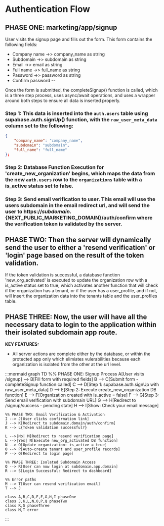 # Authentication Flow

## PHASE ONE: marketing/app/signup

User visits the signup page and fills out the form. This form contains the following fields:

- Company name ->> company_name as string
- Subdomain ->> subdomain as string
- Email ->> email as string
- Full name ->> full_name as string
- Password ->> password as string
- Confirm password --

Once the form is submitted, the completeSignup() function is called, which is a three step process, uses async/await operations, and uses a wrapper around both steps to ensure all data is inserted properly.

### Step 1: This data is inserted into the `auth.users` table using supabase.auth.signUp() function, with the `raw_user_meta_data` column set to the following:

```json
{
    "company_name": "company_name",
    "subdomain": "subdomain",
    "full_name": "full_name"
};
```

### Step 2: Database Function Execution for 'create_new_organization' begins, which maps the data from the new `auth.users` row to the `organizations` table with a is_active status set to false.

### Step 3: Send email verification to user. This email will use the users subdomain in the email redirect url, and will send the user to https://${subdomain}.${NEXT_PUBLIC_MARKETING_DOMAIN}/auth/confirm where the verification token is validated by the server.

## PHASE TWO: Then the server will dynamically send the user to either a 'resend verification' or 'login' page based on the result of the token validation.

If the token validation is successful, a database function 'new_org_activated' is executed to update the organization row with a is_active status set to true, which activates another function that will check if the organization has a tenant, or if the user has a user_profile, and if not, will insert the organization data into the tenants table and the user_profiles table.

## PHASE THREE: Now, the user will have all the necessary data to login to the application within their isolated subdomain app route.

**KEY FEATURES:**

- All server actions are complete either by the database, or within the protected app only which elimiates vulerabilities because each organization is isolated from the other at the url level.

:::mermaid
graph TD
%% PHASE ONE: Signup Process
A[User visits /signup] --> B[Fill form with required fields]
B --> C[Submit form - completeSignup function called]
C --> D[Step 1: supabase.auth.signUp with raw_user_meta_data]
D --> E[Step 2: Execute create_new_organization DB function]
E --> F[Organization created with is_active = false]
F --> G[Step 3: Send email verification with subdomain URL]
G --> H[Redirect to /signup/success - pending state]
H --> I[Show: Check your email message]

    %% PHASE TWO: Email Verification & Activation
    I --> J[User clicks confirmation link]
    J --> K[Redirect to subdomain.domain/auth/confirm]
    K --> L{Token validation successful?}

    L -->|No| M[Redirect to resend verification page]
    L -->|Yes| N[Execute new_org_activated DB function]
    N --> O[Update organization: is_active = true]
    O --> P[Auto-create tenant and user_profile records]
    P --> Q[Redirect to login page]

    %% PHASE THREE: Isolated Subdomain Access
    Q --> R[User can now login at subdomain.app.domain]
    R --> S[Login Successful: Redirect to dashboard]

    %% Error paths
    M --> T[User can resend verification email]
    T --> J

    class A,B,C,D,E,F,G,H,I phaseOne
    class J,K,L,N,O,P,Q phaseTwo
    class R,S phaseThree
    class M,T error

:::
